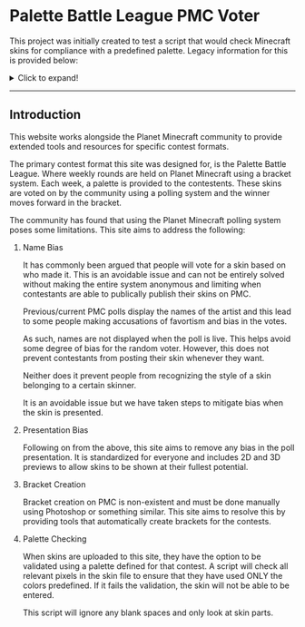 # Palette Battle League PMC Voter
This project was initially created to test a script that would check Minecraft skins for compliance with a predefined palette. Legacy information for this is provided below:
<details>
  <summary>Click to expand!</summary>
  
  # Minecraft Skin Palette Checker

    ## Introduction
    This is an example website that makes use of the [Palette Matcher API](https://github.com/Zitzabis/palette_matcher).

    ## Preview
    ![Example](https://i.imgur.com/ZNdXLn8.png "Example")

    ## TODO
    - Parse PMC skin links and extract the direct URL. This will be replicated on Palette Matcher API.
</details>
<hr>

## Introduction
This website works alongside the Planet Minecraft community to provide extended tools and resources for specific contest formats.

The primary contest format this site was designed for, is the Palette Battle League. Where weekly rounds are held on Planet Minecraft using a bracket system. Each week, a palette is provided to the contestents. These skins are voted on by the community using a polling system and the winner moves forward in the bracket.

The community has found that using the Planet Minecraft polling system poses some limitations. This site aims to address the following:

1. Name Bias

    It has commonly been argued that people will vote for a skin based on who made it. This is an avoidable issue and can not be entirely solved without making the entire system anonymous and limiting when contestants are able to publically publish their skins on PMC.

    Previous/current PMC polls display the names of the artist and this lead to some people making accusations of favortism and bias in the votes.

    As such, names are not displayed when the poll is live. This helps avoid some degree of bias for the random voter.
    However, this does not prevent contestants from posting their skin whenever they want.

    Neither does it prevent people from recognizing the style of a skin belonging to a certain skinner.

    It is an avoidable issue but we have taken steps to mitigate bias when the skin is presented.
2. Presentation Bias

    Following on from the above, this site aims to remove any bias in the poll presentation. It is standardized for everyone and includes 2D and 3D previews to allow skins to be shown at their fullest potential.

3. Bracket Creation

    Bracket creation on PMC is non-existent and must be done manually using Photoshop or something similar.
    This site aims to resolve this by providing tools that automatically create brackets for the contests.

4. Palette Checking

    When skins are uploaded to this site, they have the option to be validated using a palette defined for that contest. A script will check all relevant pixels in the skin file to ensure that they have used ONLY the colors predefined. If it fails the validation, the skin will not be able to be entered.

    This script will ignore any blank spaces and only look at skin parts.